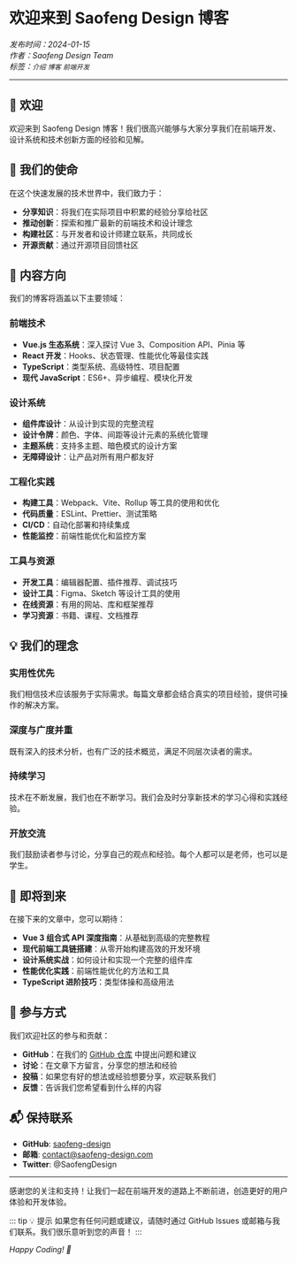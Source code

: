 # 欢迎来到 Saofeng Design 博客

_发布时间：2024-01-15_  
_作者：Saofeng Design Team_  
_标签：`介绍` `博客` `前端开发`_

---

## 🎉 欢迎

欢迎来到 Saofeng Design 博客！我们很高兴能够与大家分享我们在前端开发、设计系统和技术创新方面的经验和见解。

## 📝 我们的使命

在这个快速发展的技术世界中，我们致力于：

- **分享知识**：将我们在实际项目中积累的经验分享给社区
- **推动创新**：探索和推广最新的前端技术和设计理念
- **构建社区**：与开发者和设计师建立联系，共同成长
- **开源贡献**：通过开源项目回馈社区

## 🚀 内容方向

我们的博客将涵盖以下主要领域：

### 前端技术

- **Vue.js 生态系统**：深入探讨 Vue 3、Composition API、Pinia 等
- **React 开发**：Hooks、状态管理、性能优化等最佳实践
- **TypeScript**：类型系统、高级特性、项目配置
- **现代 JavaScript**：ES6+、异步编程、模块化开发

### 设计系统

- **组件库设计**：从设计到实现的完整流程
- **设计令牌**：颜色、字体、间距等设计元素的系统化管理
- **主题系统**：支持多主题、暗色模式的设计方案
- **无障碍设计**：让产品对所有用户都友好

### 工程化实践

- **构建工具**：Webpack、Vite、Rollup 等工具的使用和优化
- **代码质量**：ESLint、Prettier、测试策略
- **CI/CD**：自动化部署和持续集成
- **性能监控**：前端性能优化和监控方案

### 工具与资源

- **开发工具**：编辑器配置、插件推荐、调试技巧
- **设计工具**：Figma、Sketch 等设计工具的使用
- **在线资源**：有用的网站、库和框架推荐
- **学习资源**：书籍、课程、文档推荐

## 💡 我们的理念

### 实用性优先

我们相信技术应该服务于实际需求。每篇文章都会结合真实的项目经验，提供可操作的解决方案。

### 深度与广度并重

既有深入的技术分析，也有广泛的技术概览，满足不同层次读者的需求。

### 持续学习

技术在不断发展，我们也在不断学习。我们会及时分享新技术的学习心得和实践经验。

### 开放交流

我们鼓励读者参与讨论，分享自己的观点和经验。每个人都可以是老师，也可以是学生。

## 🌟 即将到来

在接下来的文章中，您可以期待：

- **Vue 3 组合式 API 深度指南**：从基础到高级的完整教程
- **现代前端工具链搭建**：从零开始构建高效的开发环境
- **设计系统实战**：如何设计和实现一个完整的组件库
- **性能优化实践**：前端性能优化的方法和工具
- **TypeScript 进阶技巧**：类型体操和高级用法

## 🤝 参与方式

我们欢迎社区的参与和贡献：

- **GitHub**：在我们的 [GitHub 仓库](https://github.com/saofeng-cyber) 中提出问题和建议
- **讨论**：在文章下方留言，分享您的想法和经验
- **投稿**：如果您有好的想法或经验想要分享，欢迎联系我们
- **反馈**：告诉我们您希望看到什么样的内容

## 📬 保持联系

- **GitHub**: [saofeng-design](https://github.com/saofeng-cyber)
- **邮箱**: contact@saofeng-design.com
- **Twitter**: @SaofengDesign

---

感谢您的关注和支持！让我们一起在前端开发的道路上不断前进，创造更好的用户体验和开发体验。

::: tip 💡 提示
如果您有任何问题或建议，请随时通过 GitHub Issues 或邮箱与我们联系。我们很乐意听到您的声音！
:::

_Happy Coding! 🚀_
